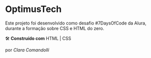 # **OptimusTech**
Este projeto foi desenvolvido como desafio #7DaysOfCode da Alura, durante a formação sobre CSS e HTML do zero.

🛠️ **Construído com**
HTML | CSS

por _Clara Comandolli_

